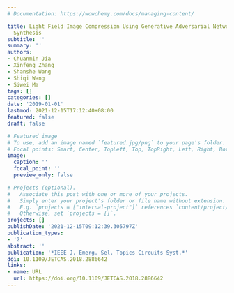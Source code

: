 ```yaml
---
# Documentation: https://wowchemy.com/docs/managing-content/

title: Light Field Image Compression Using Generative Adversarial Network-Based View
  Synthesis
subtitle: ''
summary: ''
authors:
- Chuanmin Jia
- Xinfeng Zhang
- Shanshe Wang
- Shiqi Wang
- Siwei Ma
tags: []
categories: []
date: '2019-01-01'
lastmod: 2021-12-15T17:12:40+08:00
featured: false
draft: false

# Featured image
# To use, add an image named `featured.jpg/png` to your page's folder.
# Focal points: Smart, Center, TopLeft, Top, TopRight, Left, Right, BottomLeft, Bottom, BottomRight.
image:
  caption: ''
  focal_point: ''
  preview_only: false

# Projects (optional).
#   Associate this post with one or more of your projects.
#   Simply enter your project's folder or file name without extension.
#   E.g. `projects = ["internal-project"]` references `content/project/deep-learning/index.md`.
#   Otherwise, set `projects = []`.
projects: []
publishDate: '2021-12-15T09:12:39.305797Z'
publication_types:
- '2'
abstract: ''
publication: '*IEEE J. Emerg. Sel. Topics Circuits Syst.*'
doi: 10.1109/JETCAS.2018.2886642
links:
- name: URL
  url: https://doi.org/10.1109/JETCAS.2018.2886642
---
```

